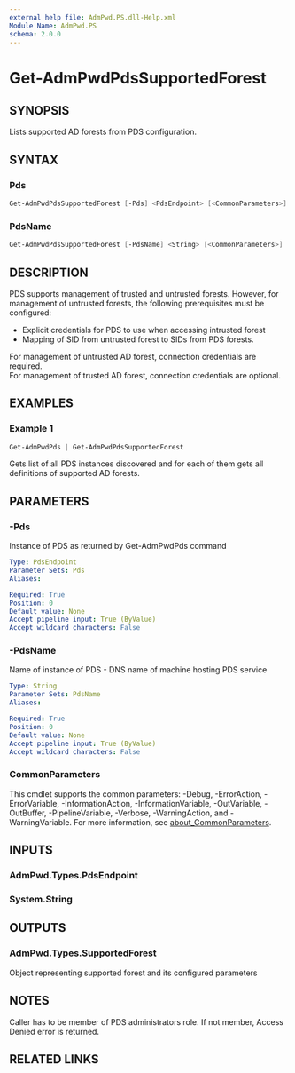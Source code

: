```yaml
---
external help file: AdmPwd.PS.dll-Help.xml
Module Name: AdmPwd.PS
schema: 2.0.0
---
```


# Get-AdmPwdPdsSupportedForest

## SYNOPSIS
Lists supported AD forests from PDS configuration.

## SYNTAX

### Pds
```powershell
Get-AdmPwdPdsSupportedForest [-Pds] <PdsEndpoint> [<CommonParameters>]
```

### PdsName
```powershell
Get-AdmPwdPdsSupportedForest [-PdsName] <String> [<CommonParameters>]
```

## DESCRIPTION
PDS supports management of trusted and untrusted forests.
However, for management of untrusted forests, the following prerequisites must be configured:
- Explicit credentials for PDS to use when accessing intrusted forest
- Mapping of SID from untrusted forest to SIDs from PDS forests.

For management of untrusted AD forest, connection credentials are required.  
For management of trusted AD forest, connection credentials are optional.

## EXAMPLES

### Example 1
```powershell
Get-AdmPwdPds | Get-AdmPwdPdsSupportedForest
```

Gets list of all PDS instances discovered and for each of them gets all definitions of supported AD forests.

## PARAMETERS

### -Pds
Instance of PDS as returned by Get-AdmPwdPds command

```yaml
Type: PdsEndpoint
Parameter Sets: Pds
Aliases:

Required: True
Position: 0
Default value: None
Accept pipeline input: True (ByValue)
Accept wildcard characters: False
```

### -PdsName
Name of instance of PDS  - DNS name of machine hosting PDS service

```yaml
Type: String
Parameter Sets: PdsName
Aliases:

Required: True
Position: 0
Default value: None
Accept pipeline input: True (ByValue)
Accept wildcard characters: False
```

### CommonParameters
This cmdlet supports the common parameters: -Debug, -ErrorAction, -ErrorVariable, -InformationAction, -InformationVariable, -OutVariable, -OutBuffer, -PipelineVariable, -Verbose, -WarningAction, and -WarningVariable. For more information, see [about_CommonParameters](http://go.microsoft.com/fwlink/?LinkID=113216).

## INPUTS

### AdmPwd.Types.PdsEndpoint
### System.String
## OUTPUTS

### AdmPwd.Types.SupportedForest
Object representing supported forest and its configured parameters

## NOTES
Caller has to be member of PDS administrators role. If not member, Access Denied error is returned.

## RELATED LINKS
